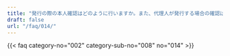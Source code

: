 ```yaml
---
title: "発行の際の本人確認はどのように行いますか。また、代理人が発行する場合の確認はどのように行いますか。"
draft: false
url: "/faq/014/"
---
```


{{< faq category-no="002" category-sub-no="008" no="014" >}}
